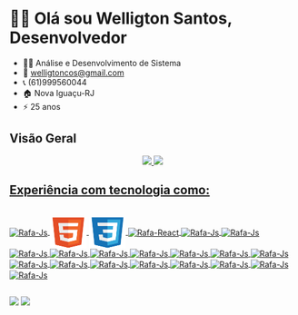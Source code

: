  
#    👨‍💻 Olá sou Welligton Santos, Desenvolvedor 
-    👨‍🎓 Análise e Desenvolvimento de Sistema  
-    📧 welligtoncos@gmail.com
-    📞 (61)999560044
-    🏠 Nova Iguaçu-RJ
-    ⚡ 25 anos 
 
##  Visão Geral
<div align="center">
  <a href="https://github.com/rafaballerini">
  <img height="180em" src="https://github-readme-stats.vercel.app/api?username=developerWelligton&show_icons=true&theme=dracula&include_all_commits=true&count_private=true"/>
  <img height="180em" src="https://github-readme-stats.vercel.app/api/top-langs/?username=developerWelligton&layout=compact&langs_count=7&theme=dracula"/>
</div>
  
##   Experiência com tecnologia como:
  <div style="display: inline_block"><br>
   <img align="center" alt="Rafa-Js" height="55" width="175" src="https://img.shields.io/badge/JavaScript-323330?style=for-the-badge&logo=javascript&logoColor=F7DF1E">
   <img align="center" alt="Rafa-HTML" height="55" width="65"  src="https://raw.githubusercontent.com/devicons/devicon/master/icons/html5/html5-original.svg">
   <img align="center" alt="Rafa-CSS" height="55" width="65"  src="https://raw.githubusercontent.com/devicons/devicon/master/icons/css3/css3-original.svg"> 
   <img align="center" alt="Rafa-React" height="55" width="175"  src="https://img.shields.io/badge/Node.js-43853D?style=for-the-badge&logo=node.js&logoColor=white">
   
   <img align="center" alt="Rafa-Js" height="55" width="175" src="https://img.shields.io/badge/HTML-239120?style=for-the-badge&logo=html5&logoColor=white">
   <img align="center" alt="Rafa-Js" height="55" width="175" src="https://img.shields.io/badge/CSS-239120?&style=for-the-badge&logo=css3&logoColor=white">
   <img align="center" alt="Rafa-Js" height="55" width="175" src="https://img.shields.io/badge/C-00599C?style=for-the-badge&logo=c&logoColor=white">
   <img align="center" alt="Rafa-Js" height="55" width="175" src="https://img.shields.io/badge/C%2B%2B-00599C?style=for-the-badge&logo=c%2B%2B&logoColor=white">
   <img align="center" alt="Rafa-Js" height="55" width="175" src="https://img.shields.io/badge/Java-ED8B00?style=for-the-badge&logo=java&logoColor=white">
   <img align="center" alt="Rafa-Js" height="55" width="175" src="https://img.shields.io/badge/PHP-777BB4?style=for-the-badge&logo=php&logoColor=white">
   <img align="center" alt="Rafa-Js" height="55" width="175" src="https://img.shields.io/badge/React-20232A?style=for-the-badge&logo=react&logoColor=61DAFB">
   <img align="center" alt="Rafa-Js" height="55" width="175" src="https://img.shields.io/badge/Vue.js-35495E?style=for-the-badge&logo=vue.js&logoColor=4FC08D">
   <img align="center" alt="Rafa-Js" height="55" width="175" src="https://img.shields.io/badge/Bootstrap-563D7C?style=for-the-badge&logo=bootstrap&logoColor=white">  
   <img align="center" alt="Rafa-Js" height="55" width="175" src="https://img.shields.io/badge/PostgreSQL-316192?style=for-the-badge&logo=postgresql&logoColor=white">
   <img align="center" alt="Rafa-Js" height="55" width="175" src="https://img.shields.io/badge/MySQL-00000F?style=for-the-badge&logo=mysql&logoColor=white">
   <img align="center" alt="Rafa-Js" height="55" width="175" src="https://img.shields.io/badge/Spring-6DB33F?style=for-the-badge&logo=spring&logoColor=white">
   <img align="center" alt="Rafa-Js" height="55" width="175" src="https://img.shields.io/badge/C%23-239120?style=for-the-badge&logo=c-sharp&logoColor=white">
   <img align="center" alt="Rafa-Js" height="55" width="175" src="https://img.shields.io/badge/.NET-5C2D91?style=for-the-badge&logo=.net&logoColor=white">
   <img align="center" alt="Rafa-Js" height="55" width="175" src="https://img.shields.io/badge/TypeScript-007ACC?style=for-the-badge&logo=typescript&logoColor=white">
   <img align="center" alt="Rafa-Js" height="55" width="175" src="https://img.shields.io/badge/Angular-DD0031?style=for-the-badge&logo=angular&logoColor=white">
   <img align="center" alt="Rafa-Js" height="55" width="175" src="https://img.shields.io/badge/Git-E34F26?style=for-the-badge&logo=git&logoColor=white">
   
</div> 

 
  
  ##
 
<div> 
   
   
 	 
  
  <a href = "mailto:welligtoncos@gmail.com"><img src="https://img.shields.io/badge/-Gmail-%23333?style=for-the-badge&logo=gmail&logoColor=white" target="_blank"></a>
  <a href="https://www.linkedin.com/in/welligton-sant/" target="_blank"><img src="https://img.shields.io/badge/-LinkedIn-%230077B5?style=for-the-badge&logo=linkedin&logoColor=white" target="_blank"></a> 
 
  
 
</div>
 
